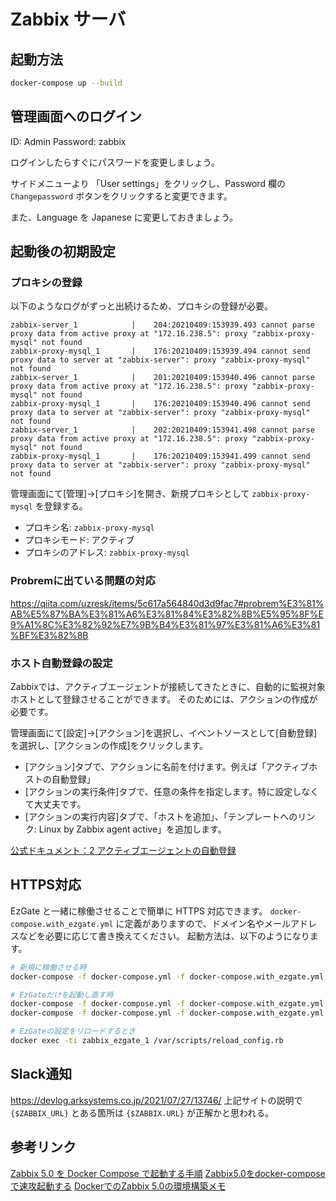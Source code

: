 # Zabbix サーバ

## 起動方法

```sh
docker-compose up --build
```

## 管理画面へのログイン

ID: Admin
Password: zabbix

ログインしたらすぐにパスワードを変更しましょう。

サイドメニューより 「User settings」をクリックし、Password 欄の `Changepassword` ボタンをクリックすると変更できます。

また、Language を Japanese に変更しておきましょう。


## 起動後の初期設定

### プロキシの登録

以下のようなログがずっと出続けるため、プロキシの登録が必要。
```
zabbix-server_1            |    204:20210409:153939.493 cannot parse proxy data from active proxy at "172.16.238.5": proxy "zabbix-proxy-mysql" not found
zabbix-proxy-mysql_1       |    176:20210409:153939.494 cannot send proxy data to server at "zabbix-server": proxy "zabbix-proxy-mysql" not found
zabbix-server_1            |    201:20210409:153940.496 cannot parse proxy data from active proxy at "172.16.238.5": proxy "zabbix-proxy-mysql" not found
zabbix-proxy-mysql_1       |    176:20210409:153940.496 cannot send proxy data to server at "zabbix-server": proxy "zabbix-proxy-mysql" not found
zabbix-server_1            |    202:20210409:153941.498 cannot parse proxy data from active proxy at "172.16.238.5": proxy "zabbix-proxy-mysql" not found
zabbix-proxy-mysql_1       |    176:20210409:153941.499 cannot send proxy data to server at "zabbix-server": proxy "zabbix-proxy-mysql" not found
```

管理画面にて[管理]→[プロキシ]を開き、新規プロキシとして `zabbix-proxy-mysql` を登録する。
- プロキシ名: `zabbix-proxy-mysql`
- プロキシモード: アクティブ
- プロキシのアドレス: `zabbix-proxy-mysql`


### Probremに出ている問題の対応

https://qiita.com/uzresk/items/5c617a564840d3d9fac7#probrem%E3%81%AB%E5%87%BA%E3%81%A6%E3%81%84%E3%82%8B%E5%95%8F%E9%A1%8C%E3%82%92%E7%9B%B4%E3%81%97%E3%81%A6%E3%81%BF%E3%82%8B


### ホスト自動登録の設定

Zabbixでは、アクティブエージェントが接続してきたときに、自動的に監視対象ホストとして登録させることができます。
そのためには、アクションの作成が必要です。

管理画面にて[設定]→[アクション]を選択し、イベントソースとして[自動登録]を選択し、[アクションの作成]をクリックします。

- [アクション]タブで、アクションに名前を付けます。例えば「アクティブホストの自動登録」
- [アクションの実行条件]タブで、任意の条件を指定します。特に設定しなくて大丈夫です。
- [アクションの実行内容]タブで、「ホストを追加」、「テンプレートへのリンク: Linux by Zabbix agent active」を追加します。

[公式ドキュメント：2 アクティブエージェントの自動登録](https://www.zabbix.com/documentation/2.2/jp/manual/discovery/auto_registration)


## HTTPS対応

EzGate と一緒に稼働させることで簡単に HTTPS 対応できます。
`docker-compose.with_ezgate.yml` に定義がありますので、ドメイン名やメールアドレスなどを必要に応じて書き換えてください。
起動方法は、以下のようになります。

```sh
# 新規に稼働させる時
docker-compose -f docker-compose.yml -f docker-compose.with_ezgate.yml up -d --build

# EzGateだけを起動し直す時
docker-compose -f docker-compose.yml -f docker-compose.with_ezgate.yml stop ezgate
docker-compose -f docker-compose.yml -f docker-compose.with_ezgate.yml up -d --build ezgate

# EzGateの設定をリロードするとき
docker exec -ti zabbix_ezgate_1 /var/scripts/reload_config.rb
```

## Slack通知

https://devlog.arksystems.co.jp/2021/07/27/13746/
上記サイトの説明で `{$ZABBIX_URL}` とある箇所は `{$ZABBIX.URL}` が正解かと思われる。

## 参考リンク

[Zabbix 5.0 を Docker Compose で起動する手順](https://qiita.com/zembutsu/items/d98099bf68399c56c236)
[Zabbix5.0をdocker-composeで速攻起動する](https://qiita.com/uzresk/items/5c617a564840d3d9fac7)
[DockerでのZabbix 5.0の環境構築メモ](https://qiita.com/migaras/items/3aa24b74a55a6fc715d1)

